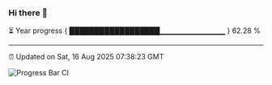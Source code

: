 ### Hi there 👋

⏳ Year progress { ██████████████████▁▁▁▁▁▁▁▁▁▁▁▁ } 62.28 %

---

⏰ Updated on Sat, 16 Aug 2025 07:38:23 GMT

![Progress Bar CI](https://github.com/IshwaranRudhara/GIT-ACTION/workflows/Progress%20Bar%20CI/badge.svg)
